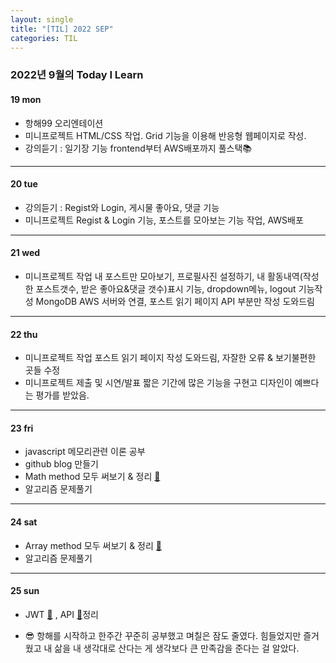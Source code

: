 ```yaml
---
layout: single
title: "[TIL] 2022 SEP"
categories: TIL
---
```


### 2022년 9월의 Today I Learn

#### 19 mon

- 항해99 오리엔테이션
- 미니프로젝트 HTML/CSS 작업. Grid 기능을 이용해 반응형 웹페이지로 작성.
- 강의듣기 : 일기장 기능 frontend부터 AWS배포까지 풀스택📚

------

#### 20 tue

- 강의듣기 : Regist와 Login, 게시물 좋아요, 댓글 기능
- 미니프로젝트 Regist & Login 기능, 포스트를 모아보는 기능 작업, AWS배포

------

#### 21 wed

- 미니프로젝트 작업
  내 포스트만 모아보기, 프로필사진 설정하기, 내 활동내역(작성한 포스트갯수, 받은 좋아요&댓글 갯수)표시 기능, dropdown메뉴, logout 기능작성
  MongoDB AWS 서버와 연결, 포스트 읽기 페이지 API 부분만 작성 도와드림

------

#### 22 thu

- 미니프로젝트 작업 포스트 읽기 페이지 작성 도와드림, 자잘한 오류 & 보기불편한 곳들 수정
- 미니프로젝트 제출 및 시연/발표
  짧은 기간에 많은 기능을 구현고 디자인이 예쁘다는 평가를 받았음.

------

#### 23 fri

- javascript 메모리관련 이론 공부
- github blog 만들기
- Math method 모두 써보기 & 정리 [📒](/javascript/js-math)
- 알고리즘 문제풀기

---

#### 24 sat

- Array method 모두 써보기 & 정리 [📒](/javascript/js-array)
- 알고리즘 문제풀기

---

#### 25 sun

- JWT [📒](/javascript/js-JWT) , API [📕](/javascript/js-API)정리

- 😎 항해를 시작하고 한주간 꾸준히 공부했고 며칠은 잠도 줄였다. 힘들었지만 즐거웠고 내 삶을 내 생각대로 산다는 게 생각보다 큰 만족감을 준다는 걸 알았다.

